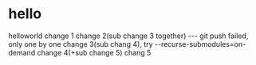 # hello
helloworld
change 1
change 2(sub change 3 together) --- git push failed, only one by one
change 3(sub chang 4), try --recurse-submodules=on-demand
change 4(+sub change 5)
chang 5

